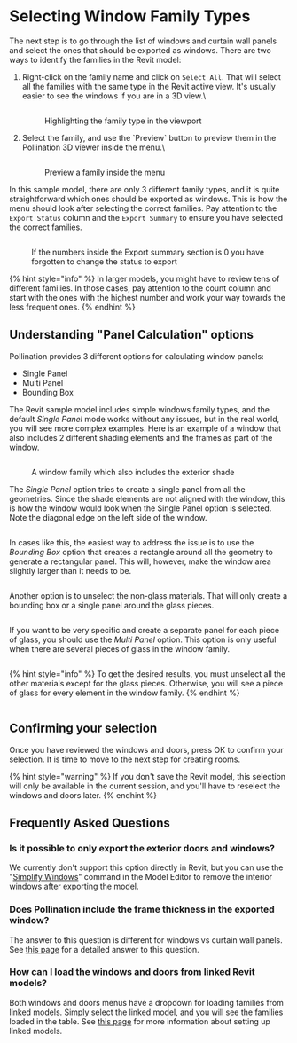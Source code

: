 # Selecting Window Family Types

The next step is to go through the list of windows and curtain wall panels and select the ones that should be exported as windows. There are two ways to identify the families in the Revit model:

1.  Right-click on the family name and click on `Select All`. That will select all the families with the same type in the Revit active view. It's usually easier to see the windows if you are in a 3D view.\\

    <figure><img src="../../../.gitbook/assets/image (19).png" alt=""><figcaption><p>Highlighting the family type in the viewport</p></figcaption></figure>
2.  Select the family, and use the \`Preview\` button to preview them in the Pollination 3D viewer inside the menu.\\

    <figure><img src="../../../.gitbook/assets/image (20).png" alt=""><figcaption><p>Preview a family inside the menu</p></figcaption></figure>

In this sample model, there are only 3 different family types, and it is quite straightforward which ones should be exported as windows. This is how the menu should look after selecting the correct families. Pay attention to the `Export Status` column and the `Export Summary` to ensure you have selected the correct families.

<figure><img src="../../../.gitbook/assets/image (21).png" alt=""><figcaption><p>If the numbers inside the Export summary section is 0 you have forgotten to change the status to export</p></figcaption></figure>

{% hint style="info" %}
In larger models, you might have to review tens of different families. In those cases, pay attention to the count column and start with the ones with the highest number and work your way towards the less frequent ones.
{% endhint %}

## Understanding "Panel Calculation" options

Pollination provides 3 different options for calculating window panels:

* Single Panel
* Multi Panel
* Bounding Box

The Revit sample model includes simple windows family types, and the default _Single Panel_ mode works without any issues, but in the real world, you will see more complex examples. Here is an example of a window that also includes 2 different shading elements and the frames as part of the window.

<figure><img src="../../../.gitbook/assets/image (13).png" alt=""><figcaption><p>A window family which also includes the exterior shade</p></figcaption></figure>

The _Single Panel_ option tries to create a single panel from all the geometries. Since the shade elements are not aligned with the window, this is how the window would look when the Single Panel option is selected. Note the diagonal edge on the left side of the window.

<figure><img src="../../../.gitbook/assets/image (194).png" alt=""><figcaption></figcaption></figure>

In cases like this, the easiest way to address the issue is to use the _Bounding Box_ option that creates a rectangle around all the geometry to generate a rectangular panel. This will, however, make the window area slightly larger than it needs to be.

<figure><img src="../../../.gitbook/assets/image (195).png" alt=""><figcaption></figcaption></figure>

Another option is to unselect the non-glass materials. That will only create a bounding box or a single panel around the glass pieces.

<figure><img src="../../../.gitbook/assets/image (196).png" alt=""><figcaption></figcaption></figure>

If you want to be very specific and create a separate panel for each piece of glass, you should use the _Multi Panel_ option. This option is only useful when there are several pieces of glass in the window family.

<figure><img src="../../../.gitbook/assets/image (197).png" alt=""><figcaption></figcaption></figure>

{% hint style="info" %}
To get the desired results, you must unselect all the other materials except for the glass pieces. Otherwise, you will see a piece of glass for every element in the window family.
{% endhint %}

<figure><img src="../../../.gitbook/assets/image (198).png" alt=""><figcaption></figcaption></figure>

## Confirming your selection

Once you have reviewed the windows and doors, press OK to confirm your selection. It is time to move to the next step for creating rooms.

{% hint style="warning" %}
If you don't save the Revit model, this selection will only be available in the current session, and you'll have to reselect the windows and doors later.
{% endhint %}

## Frequently Asked Questions

### Is it possible to only export the exterior doors and windows?

We currently don't support this option directly in Revit, but you can use the "[Simplify Windows](../../../model-editor/commands/me_simplify_windows.md)" command in the Model Editor to remove the interior windows after exporting the model.

### Does Pollination include the frame thickness in the exported window?

The answer to this question is different for windows vs curtain wall panels. See [this page](../../../model-editor/typical-editing-process-for-windows-and-doors.md) for a detailed answer to this question.

### How can I load the windows and doors from linked Revit models?

Both windows and doors menus have a dropdown for loading families from linked models. Simply select the linked model, and you will see the families loaded in the table. See [this page](../../core-concepts-and-best-practices/setting-up-linked-models.md) for more information about setting up linked models.

<figure><img src="../../../.gitbook/assets/image (12).png" alt=""><figcaption></figcaption></figure>
